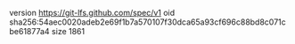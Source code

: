 version https://git-lfs.github.com/spec/v1
oid sha256:54aec0020adeb2e69f1b7a570107f30dca65a93cf696c88bd8c071cbe61877a4
size 1861
